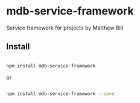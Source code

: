 # mdb-service-framework #

Service framework for projects by Matthew Bill

## Install ##

``` bash

npm install mdb-service-framework

```

or

``` bash

npm install mdb-service-framework --save

```
